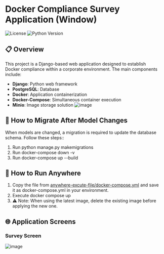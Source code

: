 # Docker Compliance Survey Application (Window)

![License](https://img.shields.io/badge/license-MIT-blue.svg)
![Python Version](https://img.shields.io/badge/python-3.10%2B-blue)

## 📋 Overview
This project is a Django-based web application designed to establish Docker compliance within a corporate environment. The main components include:

- **Django**: Python web framework
- **PostgreSQL**: Database 
- **Docker**: Application containerization
- **Docker-Compose**: Simultaneous container execution
- **Minio**: Image storage solution
![image](https://github.com/user-attachments/assets/4d5d5eae-1921-4998-93c8-1ea973cccc7c)


## 🔄 How to Migrate After Model Changes

When models are changed, a migration is required to update the database schema. Follow these steps::

1. Run python manage.py makemigrations
2. Run docker-compose down -v
3. Run docker-compose up --build

## 🚀 How to Run Anywhere

1. Copy the file from
[anywhere-excute-file/docker-compose.yml](https://github.com/limsangwoons/docker-compliance-survey/blob/main/anywhere-excute-file/docker-compose.yml) 
and save it as docker-compose.yml in your environment.
2. Execute docker compose up
3. ⚠️ Note: When using the latest image, delete the existing image before applying the new one.



## 🌐 Application Screens
### Survey Screen
![image](https://github.com/user-attachments/assets/86c0efc4-3df4-4cec-9720-a4abc67f93b4)









